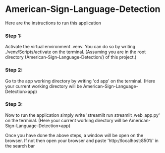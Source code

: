 # American-Sign-Language-Detection

Here are the instructions to run this application

### Step 1: 

Activate the virtual environment .venv. You can do so by writing ./venv/Scripts/activate on the terminal. (Assuming you are in the root directory (American-Sign-Language-Detection/) of this project.)

### Step 2: 

Go to the app working directory by writing 'cd app' on the terminal. (Here your current working directory will be American-Sign-Language-Detection>app)

### Step 3: 

Now to run the application simply write 'streamlit run streamlit_web_app.py' on the terminal. (Here your current working directory will be American-Sign-Language-Detection>app) 

Once you have done the above steps, a window will be open on the browser. If not then open your browser and paste 'http://localhost:8501/' in the search bar 
